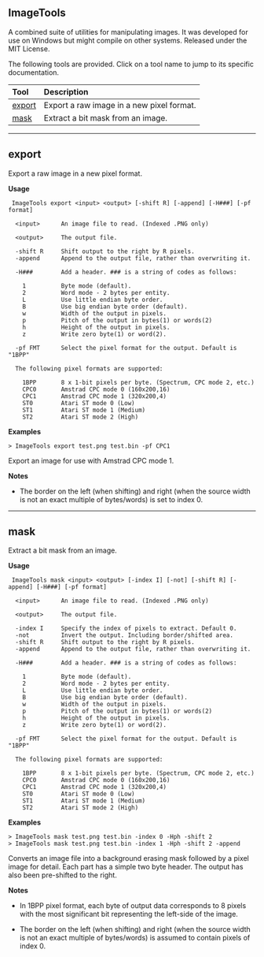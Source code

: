 
ImageTools
----------

A combined suite of utilities for manipulating images.
It was developed for use on Windows but might compile on other systems.
Released under the MIT License.

The following tools are provided. Click on a tool name to jump to its specific documentation.

Tool  |Description
:---|:------------
[export](#export) | Export a raw image in a new pixel format.
[mask](#mask) | Extract a bit mask from an image.

---

## export

Export a raw image in a new pixel format.

**Usage**
```
 ImageTools export <input> <output> [-shift R] [-append] [-H###] [-pf format]

  <input>      An image file to read. (Indexed .PNG only)

  <output>     The output file.

  -shift R     Shift output to the right by R pixels.
  -append      Append to the output file, rather than overwriting it.

  -H###        Add a header. ### is a string of codes as follows:

    1          Byte mode (default).
    2          Word mode - 2 bytes per entity.
    L          Use little endian byte order.
    B          Use big endian byte order (default).
    w          Width of the output in pixels.
    p          Pitch of the output in bytes(1) or words(2)
    h          Height of the output in pixels.
    z          Write zero byte(1) or word(2).

  -pf FMT      Select the pixel format for the output. Default is "1BPP"

  The following pixel formats are supported:

    1BPP       8 x 1-bit pixels per byte. (Spectrum, CPC mode 2, etc.)
    CPC0       Amstrad CPC mode 0 (160x200,16)
    CPC1       Amstrad CPC mode 1 (320x200,4)
    ST0        Atari ST mode 0 (Low)
    ST1        Atari ST mode 1 (Medium)
    ST2        Atari ST mode 2 (High)
```

**Examples**

```
> ImageTools export test.png test.bin -pf CPC1
```

Export an image for use with Amstrad CPC mode 1.

**Notes**

* The border on the left (when shifting) and right (when the source width is not an exact multiple of bytes/words) is set to index 0.


---

## mask

Extract a bit mask from an image.

**Usage**
```
 ImageTools mask <input> <output> [-index I] [-not] [-shift R] [-append] [-H###] [-pf format]

  <input>      An image file to read. (Indexed .PNG only)

  <output>     The output file.

  -index I     Specify the index of pixels to extract. Default 0.
  -not         Invert the output. Including border/shifted area.
  -shift R     Shift output to the right by R pixels.
  -append      Append to the output file, rather than overwriting it.

  -H###        Add a header. ### is a string of codes as follows:

    1          Byte mode (default).
    2          Word mode - 2 bytes per entity.
    L          Use little endian byte order.
    B          Use big endian byte order (default).
    w          Width of the output in pixels.
    p          Pitch of the output in bytes(1) or words(2)
    h          Height of the output in pixels.
    z          Write zero byte(1) or word(2).

  -pf FMT      Select the pixel format for the output. Default is "1BPP"

  The following pixel formats are supported:

    1BPP       8 x 1-bit pixels per byte. (Spectrum, CPC mode 2, etc.)
    CPC0       Amstrad CPC mode 0 (160x200,16)
    CPC1       Amstrad CPC mode 1 (320x200,4)
    ST0        Atari ST mode 0 (Low)
    ST1        Atari ST mode 1 (Medium)
    ST2        Atari ST mode 2 (High)
```

**Examples**

```
> ImageTools mask test.png test.bin -index 0 -Hph -shift 2
> ImageTools mask test.png test.bin -index 1 -Hph -shift 2 -append
```

Converts an image file into a background erasing mask followed by a pixel image for detail. Each part has a simple two byte header. The output has also been pre-shifted to the right.

**Notes**

* In 1BPP pixel format, each byte of output data corresponds to 8 pixels with the most significant bit representing the left-side of the image.

* The border on the left (when shifting) and right (when the source width is not an exact multiple of bytes/words) is assumed to contain pixels of index 0.


